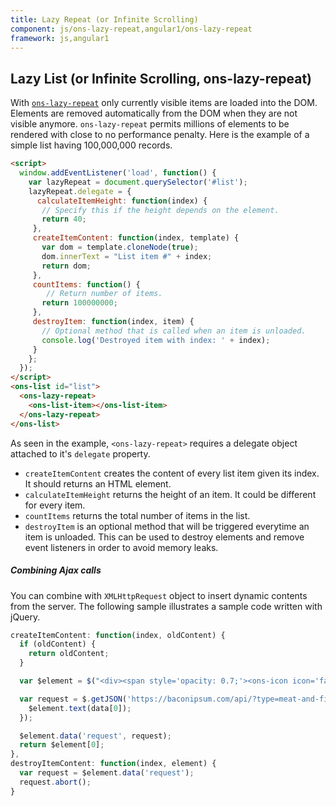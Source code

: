 ```yaml
---
title: Lazy Repeat (or Infinite Scrolling)
component: js/ons-lazy-repeat,angular1/ons-lazy-repeat
framework: js,angular1
---
```


## Lazy List (or Infinite Scrolling, ons-lazy-repeat)

With [`ons-lazy-repeat`](/v2/reference/js/ons-lazy-repeat.html) only currently visible items are loaded into the DOM. Elements are removed automatically from the DOM when they are not visible anymore. `ons-lazy-repeat` permits millions of elements to be rendered with close to no performance penalty. Here is the example of a simple list having 100,000,000 records.

``` html
<script>
  window.addEventListener('load', function() {
    var lazyRepeat = document.querySelector('#list');
    lazyRepeat.delegate = {
      calculateItemHeight: function(index) {
       // Specify this if the height depends on the element.
       return 40;
     },
     createItemContent: function(index, template) {
       var dom = template.cloneNode(true);
       dom.innerText = "List item #" + index;
       return dom;
     },
     countItems: function() {
        // Return number of items.
       return 100000000;
     },
     destroyItem: function(index, item) {
       // Optional method that is called when an item is unloaded.
       console.log('Destroyed item with index: ' + index);
     }
    };
  });
</script>
<ons-list id="list">
  <ons-lazy-repeat>
    <ons-list-item></ons-list-item>
  </ons-lazy-repeat>
</ons-list>
```

As seen in the example, `<ons-lazy-repeat>` requires a delegate object attached to it's `delegate` property.

* `createItemContent` creates the content of every list item given its index. It should returns an HTML element.
* `calculateItemHeight` returns the height of an item. It could be different for every item.
* `countItems` returns the total number of items in the list.
* `destroyItem` is an optional method that will be triggered everytime an item is unloaded. This can be used to destroy elements and remove event listeners in order to avoid memory leaks.

##### Combining Ajax calls

You can combine with `XMLHttpRequest` object to insert dynamic contents from the server. The following sample illustrates a sample code written with jQuery.

```javascript
createItemContent: function(index, oldContent) {
  if (oldContent) {
    return oldContent;
  }

  var $element = $("<div><span style='opacity: 0.7;'><ons-icon icon='fa-spinner' spin='true'></ons-icon> Loading bacon...</span></div>");

  var request = $.getJSON('https://baconipsum.com/api/?type=meat-and-filler&sentences=1&callback=?', function(data) {
    $element.text(data[0]);
  });

  $element.data('request', request);
  return $element[0];
},
destroyItemContent: function(index, element) {
  var request = $element.data('request');
  request.abort();
}
```

